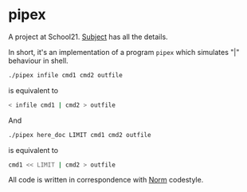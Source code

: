 # pipex

A project at School21. [Subject](pipex.pdf) has all the details.

In short, it's an implementation of a program `pipex` which simulates "|" behaviour in shell.

```bash
./pipex infile cmd1 cmd2 outfile
```
is equivalent to
```bash
< infile cmd1 | cmd2 > outfile
```
And
```bash
./pipex here_doc LIMIT cmd1 cmd2 outfile
```
is equivalent to
```bash
cmd1 << LIMIT | cmd2 > outfile
```
All code is written in correspondence with [Norm](https://github.com/42School/norminette) codestyle.
